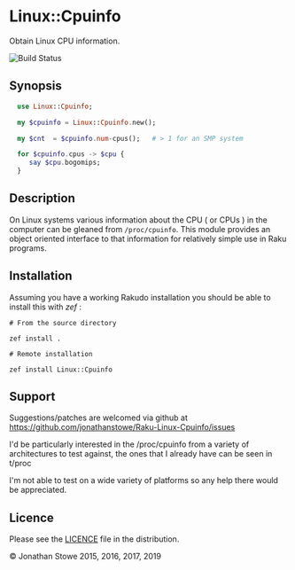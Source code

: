 # Linux::Cpuinfo

Obtain Linux CPU information.

![Build Status](https://github.com/jonathanstowe/Raku-Linux-Cpuinfo/workflows/CI/badge.svg)

## Synopsis

```raku
  use Linux::Cpuinfo;

  my $cpuinfo = Linux::Cpuinfo.new();

  my $cnt  = $cpuinfo.num-cpus();   # > 1 for an SMP system

  for $cpuinfo.cpus -> $cpu {
     say $cpu.bogomips;
  }
```

## Description

On Linux systems various information about the CPU ( or CPUs ) in the
computer can be gleaned from ```/proc/cpuinfo```. This module provides an
object oriented interface to that information for relatively simple use
in Raku programs.

## Installation

Assuming you have a working Rakudo installation you should be able to
install this with *zef* :

    # From the source directory
   
    zef install .

    # Remote installation

    zef install Linux::Cpuinfo

## Support

Suggestions/patches are welcomed via github at https://github.com/jonathanstowe/Raku-Linux-Cpuinfo/issues

I'd be particularly interested in the /proc/cpuinfo from a variety of
architectures to test against, the ones that I already have can be seen
in t/proc

I'm not able to test on a wide variety of platforms so any help there
would be appreciated.

## Licence

Please see the [LICENCE](LICENCE) file in the distribution.

© Jonathan Stowe 2015, 2016, 2017, 2019
